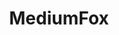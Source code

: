 ---
title: MediumFox
slug: medium-fox
github_link: https://github.com/sevenadrian/MediumFox
demo_preview: http://adrianartiles.com/
demo_screenshot: 
description: Focused, clean, and unique theme inspired by work like Medium and FoxSlide.
  Powered by the latest Bootstrap version and well-documented to make customization
  a breeze.
---